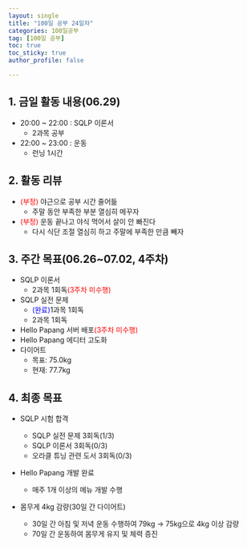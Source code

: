 ```yaml
---
layout: single
title: "100일 공부 24일차"
categories: 100일공부
tag: [100일 공부]
toc: true
toc_sticky: true
author_profile: false

---
```


## 1. 금일 활동 내용(06.29)

* 20:00 ~ 22:00 : SQLP 이론서 
  * 2과목 공부
* 22:00 ~ 23:00 : 운동
  * 런닝 1시간



## 2. 활동 리뷰

* <span style = "color:red">(부정)</span> 야근으로 공부 시간 줄어듦
  * 주말 동안 부족한 부분 열심히 메꾸자
* <span style = "color:red">(부정)</span> 운동 끝나고 야식 먹어서 살이 안 빠진다
  * 다시 식단 조절 열심히 하고 주말에 부족한 만큼 빼자




##  3. 주간 목표(06.26~07.02, 4주차)

* SQLP 이론서 
  * 2과목 1회독<span style = "color:red">(3주차 미수행)</span>
* SQLP 실전 문제
  * <span style = "color:blue">(완료)</span>1과목 1회독
  * 2과목 1회독
* Hello Papang 서버 배포<span style = "color:red">(3주차 미수행)</span>
* Hello Papang 에디터 고도화
* 다이어트
  * 목표: 75.0kg
  * 현재: 77.7kg



## 4. 최종 목표

* SQLP 시험 합격
  * SQLP 실전 문제 3회독(1/3)
  * SQLP 이론서 3회독(0/3)
  * 오라클 튜닝 관련 도서 3회독(0/3)
* Hello Papang 개발 완료
  * 매주 1개 이상의 메뉴 개발 수행

* 몸무게 4kg 감량(30일 간 다이어트)
  * 30일 간 아침 및 저녁 운동 수행하여 79kg -> 75kg으로 4kg 이상 감량
  * 70일 간 운동하여 몸무게 유지 및 체력 증진

